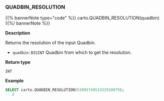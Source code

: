 ### QUADBIN_RESOLUTION

{{% bannerNote type="code" %}}
carto.QUADBIN_RESOLUTION(quadbin)
{{%/ bannerNote %}}

**Description**

Returns the resolution of the input Quadbin.

* `quadbin`: `BIGINT` Quadbin from which to get the resolution.

**Return type**

`INT`

**Example**

```sql
SELECT carto.QUADBIN_RESOLUTION(5209574053332910079);
-- 4
```
